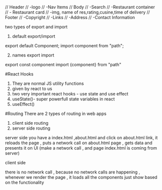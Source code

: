 // Header
// -logo
// -Nav Items
// Body
// -Search
// -Restaurant container
// - Restaurant card
// -img, name of res,rating,cusine,time of delivery
// Footer
// -Copyright
// -Links
// -Address
// -Contact Information

two types of export and import

1. default export/import

export default Component;
import component from "path";

2. names export import

export const component
import {component} from "path"

#React Hooks

1. They are normal JS utility functions
2. given by react to us
3. two very important react hooks - use state and use effect
4. useState()- super powerfull state variables in react
5. useEffect()

#Routing
There are 2 types of routing in web apps

1. client side routing
2. server side routing

server side
you have a index.html ,about.html and click on about.html link, it reloads the page , puts a network call on about.html page , gets data and presents it on UI (make a network call , and page index.html is coming from server)

client side

there is no network call , because no network calls are happening , whenever we render the page , it loads all the components just show based on the functionality
